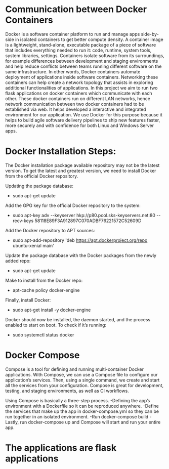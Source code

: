 # Communication between Docker Containers
Docker is a software container platform to run and manage apps side-by-side in isolated containers to get better compute density. A container image is a lightweight, stand-alone, executable package of a piece of software that includes everything needed to run it: code, runtime, system tools, system libraries, settings. Containers isolate software from its surroundings, for example differences between development and staging environments and help reduce conflicts between teams running different software on the same infrastructure. In other words, Docker containers automate deployment of applications inside software containers. Networking these containers can help create a network topology that assists in exploring additional functionalities of applications. In this project we aim to run two flask applications on docker containers which communicate with each other. These docker containers run on different LAN networks, hence network communication between two docker containers had to be established via web. It helps developed a interactive and integrated environment for our application. We  use  Docker for this purpose because it helps to build agile software delivery pipelines to ship new features faster, more securely and with confidence for both Linux and Windows Server apps.


# Docker Installation Steps:
The Docker installation package available repository may not be the latest version. To get the latest and greatest version, we need to install Docker from the official Docker repository.
 
Updating the package database:
 - sudo apt-get update
 
Add the GPG key for the official Docker repository to the system:
- sudo apt-key adv --keyserver hkp://p80.pool.sks-keyservers.net:80 --recv-keys 58118E89F3A912897C070ADBF76221572C52609D

Add the Docker repository to APT sources:
- sudo apt-add-repository 'deb https://apt.dockerproject.org/repo ubuntu-xenial main'

Update the package database with the Docker packages from the newly added repo:
- sudo apt-get update

Make to install from the Docker repo:
- apt-cache policy docker-engine

Finally, install Docker:
- sudo apt-get install -y docker-engine

Docker should now be installed, the daemon started, and the process enabled to start on boot. To check if it’s running:
- sudo systemctl status docker

# Docker Compose
Compose is a tool for defining and running multi-container Docker applications. With Compose, we can use a Compose file to configure our application’s services. Then, using a single command, we create and start all the services from your configuration.
Compose is great for development, testing, and staging environments, as well as CI workflows. 


Using Compose is basically a three-step process.
-Defining the app’s environment with a Dockerfile so it can be reproduced anywhere.
-Define the services that make up the app in docker-compose.yml so they can be run together in an isolated environment.
-Run docker-compose build
-Lastly, run docker-compose up and Compose will start and run your entire app.

# The applications are flask applications
